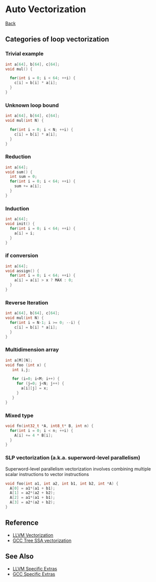 # Auto Vectorization

[Back](../../index.md)

## Categories of loop vectorization

### Trivial example

```cpp
int a[64], b[64], c[64];
void mul() {

  for(int i = 0; i < 64; ++i) {
    c[i] = b[i] * a[i];
  }
}
```

### Unknown loop bound

```cpp
int a[64], b[64], c[64];
void mul(int N) {

  for(int i = 0; i < N; ++i) {
    c[i] = b[i] * a[i];
  }
}
```

### Reduction

```cpp
int a[64];
void sum() {
  int sum = 0;
  for(int i = 0; i < 64; ++i) {
    sum += a[i];
  }
}
```

### Induction

```cpp
int a[64];
void init() {
  for(int i = 0; i < 64; ++i) {
    a[i] = i;
  }
}
```

### if conversion

```cpp
int a[64];
void assign() {
  for(int i = 0; i < 64; ++i) {
    a[i] = a[i] > x ? MAX : 0;
  }
}
```

### Reverse Iteration

```cpp
int a[64], b[64], c[64];
void mul(int N) {
  for(int i = N-1; i >= 0; --i) {
    c[i] = b[i] * a[i];
  }
}
```

### Multidimension array 

```cpp
int a[M][N];
void foo (int x) {
   int i,j;

   for (i=0; i<M; i++) {
     for (j=0; j<N; j++) {
       a[i][j] = x;
     }
   }
}
```

### Mixed type

```cpp
void fn(int32_t *A, int8_t* B, int n) {
  for(int i = 0; i < n; ++i) {
    A[i] += 4 * B[i];
  }
}
```

### SLP vectorization (a.k.a. superword-level parallelism)

Superword-level parallelism vectorization involves combining multiple scalar instructions to vector instructions

```cpp
void foo(int a1, int a2, int b1, int b2, int *A) {
  A[0] = a1*(a1 + b1);
  A[1] = a2*(a2 + b2);
  A[2] = a1*(a1 + b1);
  A[3] = a2*(a2 + b2);
}
```

## Reference

- [LLVM Vectorization](https://llvm.org/docs/Vectorizers.html#the-loop-vectorizer)
- [GCC Tree SSA vectorization](https://gcc.gnu.org/projects/tree-ssa/vectorization.html)

## See Also

- [LLVM Specific Extras](./clang/auto-vectorization.md)
- [GCC Specific Extras](./gcc/auto-vectorization.md)

